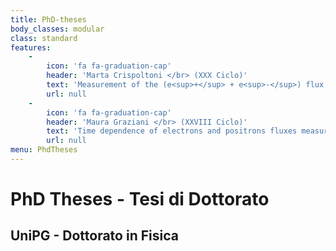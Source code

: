 ```yaml
---
title: PhD-theses
body_classes: modular
class: standard
features:
    -
        icon: 'fa fa-graduation-cap'
        header: 'Marta Crispoltoni </br> (XXX Ciclo)'
        text: 'Measurement of the (e<sup>+</sup> + e<sup>-</sup>) flux with AMS on the ISS after six years in space'
        url: null
    -
        icon: 'fa fa-graduation-cap'
        header: 'Maura Graziani </br> (XXVIII Ciclo)'
        text: 'Time dependence of electrons and positrons fluxes measured with the AMS-02 spectrometer'
        url: null
menu: PhdTheses
---
```


# PhD Theses - Tesi di Dottorato
## **UniPG - Dottorato in Fisica**